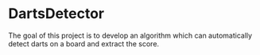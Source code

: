 # DartsDetector
The goal of this project is to develop an algorithm which can automatically detect darts on a board and extract the score. 
